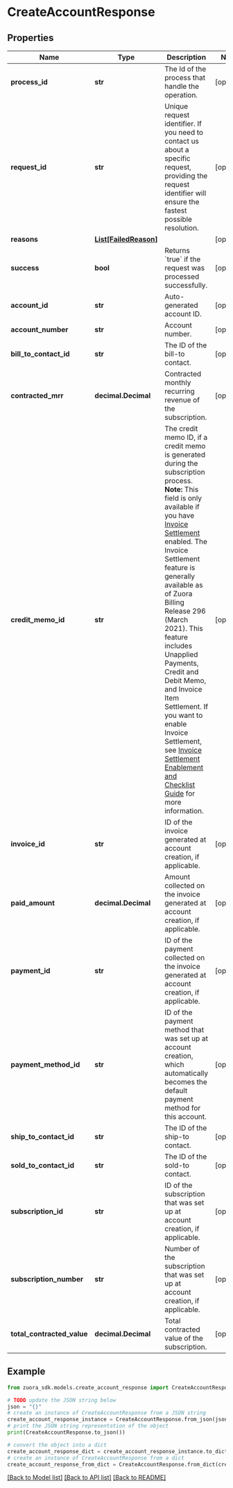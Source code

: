 # CreateAccountResponse


## Properties

Name | Type | Description | Notes
------------ | ------------- | ------------- | -------------
**process_id** | **str** | The Id of the process that handle the operation.  | [optional] 
**request_id** | **str** | Unique request identifier. If you need to contact us about a specific request, providing the request identifier will ensure the fastest possible resolution.  | [optional] 
**reasons** | [**List[FailedReason]**](FailedReason.md) |  | [optional] 
**success** | **bool** | Returns &#x60;true&#x60; if the request was processed successfully.  | [optional] 
**account_id** | **str** | Auto-generated account ID.  | [optional] 
**account_number** | **str** | Account number.  | [optional] 
**bill_to_contact_id** | **str** | The ID of the bill-to contact.  | [optional] 
**contracted_mrr** | **decimal.Decimal** | Contracted monthly recurring revenue of the subscription.  | [optional] 
**credit_memo_id** | **str** | The credit memo ID, if a credit memo is generated during the subscription process.  **Note:** This field is only available if you have [Invoice Settlement](https://knowledgecenter.zuora.com/Billing/Billing_and_Payments/Invoice_Settlement) enabled. The Invoice Settlement feature is generally available as of Zuora Billing Release 296 (March 2021). This feature includes Unapplied Payments, Credit and Debit Memo, and Invoice Item Settlement. If you want to enable Invoice Settlement, see [Invoice Settlement Enablement and Checklist Guide](https://knowledgecenter.zuora.com/Billing/Billing_and_Payments/Invoice_Settlement/Invoice_Settlement_Migration_Checklist_and_Guide) for more information.  | [optional] 
**invoice_id** | **str** | ID of the invoice generated at account creation, if applicable.  | [optional] 
**paid_amount** | **decimal.Decimal** | Amount collected on the invoice generated at account creation, if applicable.  | [optional] 
**payment_id** | **str** | ID of the payment collected on the invoice generated at account creation, if applicable.  | [optional] 
**payment_method_id** | **str** | ID of the payment method that was set up at account creation, which automatically becomes the default payment method for this account.  | [optional] 
**ship_to_contact_id** | **str** | The ID of the ship-to contact.  | [optional] 
**sold_to_contact_id** | **str** | The ID of the sold-to contact.  | [optional] 
**subscription_id** | **str** | ID of the subscription that was set up at account creation, if applicable.  | [optional] 
**subscription_number** | **str** | Number of the subscription that was set up at account creation, if applicable.  | [optional] 
**total_contracted_value** | **decimal.Decimal** | Total contracted value of the subscription.  | [optional] 

## Example

```python
from zuora_sdk.models.create_account_response import CreateAccountResponse

# TODO update the JSON string below
json = "{}"
# create an instance of CreateAccountResponse from a JSON string
create_account_response_instance = CreateAccountResponse.from_json(json)
# print the JSON string representation of the object
print(CreateAccountResponse.to_json())

# convert the object into a dict
create_account_response_dict = create_account_response_instance.to_dict()
# create an instance of CreateAccountResponse from a dict
create_account_response_from_dict = CreateAccountResponse.from_dict(create_account_response_dict)
```
[[Back to Model list]](../README.md#documentation-for-models) [[Back to API list]](../README.md#documentation-for-api-endpoints) [[Back to README]](../README.md)


